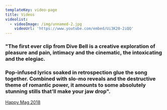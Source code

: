 ```yaml
---
templateKey: video-page
title: Videos
videolist:
  - videoImage: /img/unnamed-2.jpg
    videoUrl: 'https://www.youtube.com/embed/Ui3K20-2iQQ'
---
```

### "The first ever clip from Dive Bell is a creative exploration of pleasure and pain, intimacy and the cinematic, the intoxicating and the elegiac.

### Pop-infused lyrics soaked in retrospection glue the song together. Combined with slo-mo reveals and the destructive theme of romantic power, it amounts to some absolutely stunning stills that’ll make your jaw drop".

[Happy Mag 2018](https://hhhhappy.com/premiere-submit-yourself-to-dive-bells-alluring-debut-clip-undercover/)
